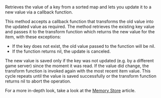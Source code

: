 Retrieves the value of a key from a sorted map and lets you update it to a new value via a callback function.

This method accepts a callback function that transforms the old value into the updated value as required. The method retrieves the existing key value and passes it to the transform function which returns the new value for the item, with these exceptions:

*   If the key does not exist, the old value passed to the function will be nil.
*   If the function returns nil, the update is canceled.

The new value is saved only if the key was not updated (e.g. by a different game server) since the moment it was read. If the value did change, the transform function is invoked again with the most recent item value. This cycle repeats until the value is saved successfully or the transform function returns nil to abort the operation.

For a more in-depth look, take a look at the [Memory Store](https://developer.roblox.com/en-us/articles/memory-store) article.